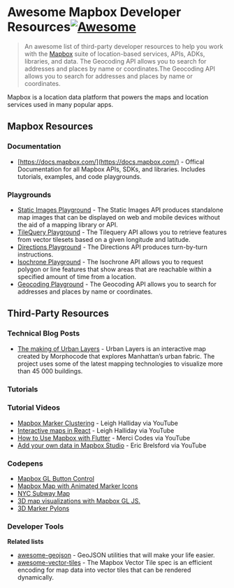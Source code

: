 # Awesome Mapbox Developer Resources[![Awesome](https://cdn.rawgit.com/sindresorhus/awesome/d7305f38d29fed78fa85652e3a63e154dd8e8829/media/badge.svg)](https://github.com/sindresorhus/awesome)

> An awesome list of third-party developer resources to help you work with the [Mapbox](https://mapbox.com/) suite of location-based services, APIs, ADKs, libraries, and data. The Geocoding API allows you to search for addresses and places by name or coordinates.The Geocoding API allows you to search for addresses and places by name or coordinates.

Mapbox is a location data platform that powers the maps and location services used in many popular apps. 

## Mapbox Resources

### Documentation
- [https://docs.mapbox.com/](https://docs.mapbox.com/) -  Offical Documentation for all Mapbox APIs, SDKs, and libraries. Includes tutorials, examples, and code playgrounds.

### Playgrounds
- [Static Images Playground](https://docs.mapbox.com/playground/static/) - The Static Images API produces standalone map images that can be displayed on web and mobile devices without the aid of a mapping library or API. 
- [TileQuery Playground](https://docs.mapbox.com/playground/tilequery/) - The Tilequery API allows you to retrieve features from vector tilesets based on a given longitude and latitude.
- [Directions Playground](https://docs.mapbox.com/playground/directions/) - The Directions API produces turn-by-turn instructions.
- [Isochrone Playground](https://docs.mapbox.com/playground/isochrone/) - The Isochrone API allows you to request polygon or line features that show areas that are reachable within a specified amount of time from a location.
- [Geocoding Playground](https://docs.mapbox.com/playground/geocoding/) - The Geocoding API allows you to search for addresses and places by name or coordinates.

## Third-Party Resources

### Technical Blog Posts
- [The making of Urban Layers](https://morphocode.com/making-urban-layers/) - Urban Layers is an interactive map created by Morphocode that explores Manhattan’s urban fabric. The project uses some of the latest mapping technologies to visualize more than 45 000 buildings.

### Tutorials

### Tutorial Videos
- [Mapbox Marker Clustering](https://www.youtube.com/watch?v=3HYvbP2pQRA) - Leigh Halliday via YouTube
- [Interactive maps in React](https://www.youtube.com/watch?v=JJatzkPcmoI) - Leigh Halliday via YouTube
- [How to Use Mapbox with Flutter](https://www.youtube.com/watch?v=hZwrcOTxDJI&t=400s) - Merci Codes via YouTube
- [Add your own data in Mapbox Studio](https://www.youtube.com/watch?v=ONMta8JHDG0) - Eric Brelsford via YouTube

### Codepens

- [Mapbox GL Button Control](https://codepen.io/roblabs/pen/zJjPzX)
- [Mapbox Map with Animated Marker Icons](https://codepen.io/aderaaij/pen/KvJbGj)
- [NYC Subway Map](https://codepen.io/bradleyboy/pen/Yryybq)
- [3D map visualizations with Mapbox GL JS.](https://codepen.io/ro-ka/pen/ENoOjz)
- [3D Marker Pylons](https://codepen.io/segheysens/pen/OJREber)

### Developer Tools

**Related lists**
- [awesome-geojson](https://github.com/tmcw/awesome-geojson) - GeoJSON utilities that will make your life easier.
- [awesome-vector-tiles](https://github.com/mapbox/awesome-vector-tiles) - The Mapbox Vector Tile spec is an efficient encoding for map data into vector tiles that can be rendered dynamically.


